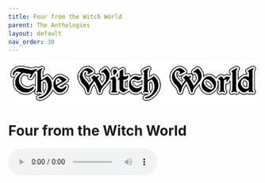 ```yaml
---
title: Four from the Witch World
parent: The Anthologies
layout: default
nav_order: 30
---
```


![Witch World](../../assets/img/swiat_czarownic.png "Witch World")

# Four from the Witch World

<audio controls>
	 <source src="../../assets/mp3/godai_w_swiecie_czarownic_odcinek_34.mp3" type="audio/mpeg">
		Your browser does not support the audio element.
</audio> 
